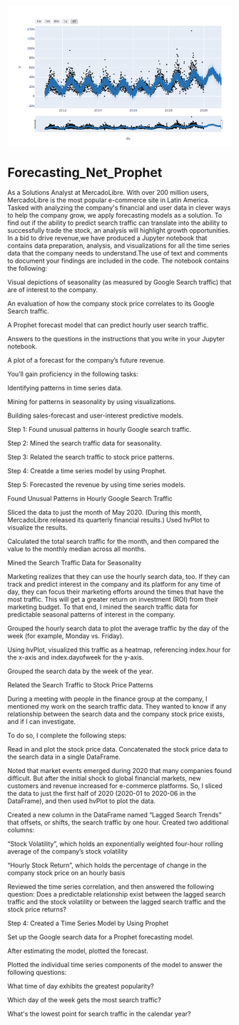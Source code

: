 ![](prophet_plotly.png)
# Forecasting_Net_Prophet
As a Solutions Analyst at MercadoLibre. With over 200 million users, MercadoLibre is the most popular e-commerce site in Latin America. Tasked with analyzing the company's financial and user data in clever ways to help the company grow, we apply forecasting models as a solution. To find out if the ability to predict search traffic can translate into the ability to successfully trade the stock, an analysis will highlight growth opportunities.
In a bid to drive revenue,we have produced a Jupyter notebook that contains data preparation, analysis, and visualizations for all the time series data that the company needs to understand.The use of text and comments to document your findings are included in the code. The notebook contains the following:


Visual depictions of seasonality (as measured by Google Search traffic) that are of interest to the company.


An evaluation of how the company stock price correlates to its Google Search traffic.


A Prophet forecast model that can predict hourly user search traffic.


Answers to the questions in the instructions that you write in your Jupyter notebook.


A plot of a forecast for the company’s future revenue.


You’ll gain proficiency in the following tasks:


Identifying patterns in time series data.


Mining for patterns in seasonality by using visualizations.


Building sales-forecast and user-interest predictive models.


Step 1: Found unusual patterns in hourly Google search traffic.


Step 2: Mined the search traffic data for seasonality.


Step 3: Related the search traffic to stock price patterns.


Step 4: Creatde a time series model by using Prophet.


Step 5: Forecasted the revenue by using time series models.


Found Unusual Patterns in Hourly Google Search Traffic

Sliced the data to just the month of May 2020. (During this month, MercadoLibre released its quarterly financial results.) Used hvPlot to visualize the results. 


Calculated the total search traffic for the month, and then compared the value to the monthly median across all months. 

Mined the Search Traffic Data for Seasonality

Marketing realizes that they can use the hourly search data, too. If they can track and predict interest in the company and its platform for any time of day, they can focus their marketing efforts around the times that have the most traffic. This will get a greater return on investment (ROI) from their marketing budget.
To that end, I mined the search traffic data for predictable seasonal patterns of interest in the company.


Grouped the hourly search data to plot the average traffic by the day of the week (for example, Monday vs. Friday).


Using hvPlot, visualized this traffic as a heatmap, referencing index.hour for the x-axis and index.dayofweek for the y-axis. 


Grouped the search data by the week of the year. 


Related the Search Traffic to Stock Price Patterns

During a meeting with people in the finance group at the company, I mentioned my work on the search traffic data. They wanted to know if any relationship between the search data and the company stock price exists, and if I can investigate.

To do so, I complete the following steps:


Read in and plot the stock price data. Concatenated the stock price data to the search data in a single DataFrame.


Noted that market events emerged during 2020 that many companies found difficult. But after the initial shock to global financial markets, new customers and revenue increased for e-commerce platforms. So, I sliced the data to just the first half of 2020 (2020-01 to 2020-06 in the DataFrame), and then used hvPlot to plot the data.


Created a new column in the DataFrame named “Lagged Search Trends” that offsets, or shifts, the search traffic by one hour. Created two additional columns:


“Stock Volatility”, which holds an exponentially weighted four-hour rolling average of the company’s stock volatility


“Hourly Stock Return”, which holds the percentage of change in the company stock price on an hourly basis




Reviewed the time series correlation, and then answered the following question: Does a predictable relationship exist between the lagged search traffic and the stock volatility or between the lagged search traffic and the stock price returns?



Step 4: Created a Time Series Model by Using Prophet

Set up the Google search data for a Prophet forecasting model.


After estimating the model, plotted the forecast. 


Plotted the individual time series components of the model to answer the following questions:


What time of day exhibits the greatest popularity?


Which day of the week gets the most search traffic?


What's the lowest point for search traffic in the calendar year?
